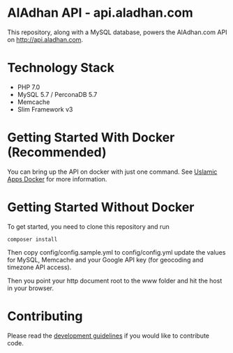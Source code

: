 # AlAdhan API - api.aladhan.com

This repository, along with a MySQL database, powers the AlAdhan.com API on http://api.aladhan.com.

# Technology Stack
* PHP 7.0
* MySQL 5.7 / PerconaDB 5.7
* Memcache
* Slim Framework v3

# Getting Started With Docker (Recommended)
You can bring up the API on docker with just one command. See <a href="https://github.com/islamic-apps/islamic-apps-docker">Uslamic Apps Docker</a> for more information.

# Getting Started Without Docker

To get started, you need to clone this repository and run 
```
composer install
```

Then copy config/config.sample.yml to config/config.yml update the values for MySQL, Memcache and your Google API key (for geocoding and timezone API access).

Then you point your http document root to the www folder and hit the host in your browser.



# Contributing 
Please read the <a href="https://github.com/islamic-apps/documentation">development guidelines</a> if you would like to contribute code.
